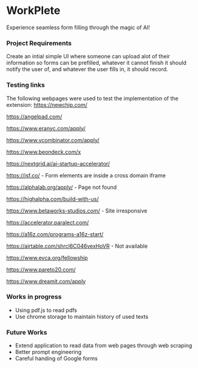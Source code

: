 # WorkPlete
Experience seamless form filling through the magic of AI!

### Project Requirements
Create an intial simple UI where someone can upload alot of their information so forms can be prefilled, whatever it cannot finish it should notify the user of, and whatever the user fills in, it should record.

### Testing links
The following webpages were used to test the implementation of the extension:
https://newchip.com/ 

https://angelpad.com/ 

https://www.eranyc.com/apply/ 

https://www.ycombinator.com/apply/ 

https://www.beondeck.com/x 

https://nextgrid.ai/ai-startup-accelerator/ 

https://jsf.co/ - Form elements are inside a cross domain iframe

https://alphalab.org/apply/ - Page not found

https://highalpha.com/build-with-us/

https://www.betaworks-studios.com/  - Site irresponsive

https://accelerator.paralect.com/ 

https://a16z.com/programs-a16z-start/ 

https://airtable.com/shrcl6C046vexHoVR - Not available

https://www.evca.org/fellowship 

https://www.pareto20.com/ 

https://www.dreamit.com/apply

### Works in progress
- Using pdf.js to read pdfs
- Use chrome storage to maintain history of used texts

### Future Works
- Extend application to read data from web pages through web scraping
- Better prompt engineering
- Careful handing of Google forms